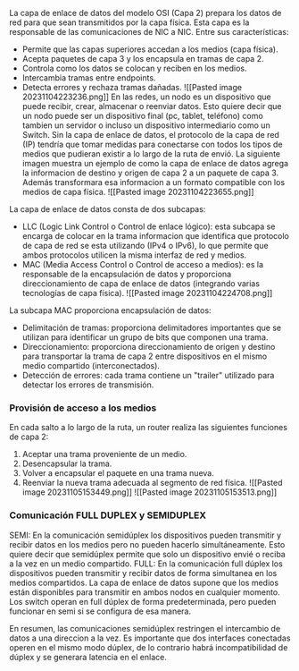 La capa de enlace de datos del modelo OSI (Capa 2) prepara los datos de red para que sean transmitidos por la capa física. Esta capa es la responsable de las comunicaciones de NIC a NIC.
Entre sus características:
- Permite que las capas superiores accedan a los medios (capa física).
- Acepta paquetes de capa 3 y los encapsula en tramas de capa 2.
- Controla como los datos se colocan y reciben en los medios.
- Intercambia tramas entre endpoints.
- Detecta errores y rechaza tramas dañadas.
![[Pasted image 20231104223236.png]]
En las redes, un nodo es un dispositivo que puede recibir, crear, almacenar o reenviar datos. Esto quiere decir que un nodo puede ser un dispositivo final (pc, tablet, teléfono) como tambien un servidor o incluso un dispositivo intermediario como un Switch.
Sin la capa de enlace de datos, el protocolo de la capa de red (IP) tendría que tomar medidas para conectarse con todos los tipos de medios que pudieran existir a lo largo de la ruta de envió.
La siguiente imagen muestra un ejemplo de como la capa de enlace de datos agrega la informacion de destino y origen de capa 2 a un paquete de capa 3. Además transformara esa informacion a un formato compatible con los medios de capa física.
![[Pasted image 20231104223655.png]]

La capa de enlace de datos consta de dos subcapas:
- LLC (Logic Link Control o Control de enlace lógico): esta subcapa se encarga de colocar en la trama informacion que identifica que protocolo de capa de red se esta utilizando (IPv4 o IPv6), lo que permite que ambos protocolos utilicen la misma interfaz de red y medios.
- MAC (Media Access Control o Control de acceso a medios): es la responsable de la encapsulación de datos y proporciona direccionamiento de capa de enlace de datos (integrando varias tecnologías de capa física).
![[Pasted image 20231104224708.png]]

La subcapa MAC proporciona encapsulación de datos:
- Delimitación de tramas: proporciona delimitadores importantes que se utilizan para identificar un grupo de bits que componen una trama.
- Direccionamiento: proporciona direccionamiento de origen y destino para transportar la trama de capa 2 entre dispositivos en el mismo medio compartido (interconectados).
- Detección de errores: cada trama contiene un "trailer" utilizado para detectar los errores de transmisión.

### Provisión de acceso a los medios
En cada salto a lo largo de la ruta, un router realiza las siguientes funciones de capa 2:
1. Aceptar una trama proveniente de un medio.
2. Desencapsular la trama.
3. Volver a encapsular el paquete en una trama nueva.
4. Reenviar la nueva trama adecuada al segmento de red física.
![[Pasted image 20231105153449.png]]
![[Pasted image 20231105153513.png]]

### Comunicación FULL DUPLEX y SEMIDUPLEX
SEMI:
En la comunicación semidúplex los dispositivos pueden transmitir y recibir datos en los medios pero no pueden hacerlo simultáneamente.
Esto quiere decir que semidúplex permite que solo un dispositivo envié o reciba a la vez en un medio compartido.
FULL:
En la comunicación full dúplex los dispositivos pueden transmitir y recibir datos de forma simultanea en los medios compartidos. La capa de enlace de datos supone que los medios están disponibles para transmitir en ambos nodos en cualquier momento.
Los switch operan en full dúplex de forma predeterminada, pero pueden funcionar en semi si se configura de esa manera.

En resumen, las comunicaciones semidúplex restringen el intercambio de datos a una direccion a la vez.
Es importante que dos interfaces conectadas operen en el mismo modo dúplex, de lo contrario habrá incompatibilidad de dúplex y se generara latencia en el enlace.
